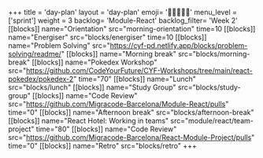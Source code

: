 +++
title = 'day-plan'
layout = 'day-plan'
emoji= '🧑🏽‍🤝‍🧑🏽'
menu_level = ['sprint']
weight = 3
backlog= 'Module-React'
backlog_filter= 'Week 2'
[[blocks]]
name="Orientation"
src="morning-orientation"
time=10
[[blocks]]
name="Energiser"
src="blocks/energiser"
time=10
[[blocks]]
name="Problem Solving"
src="https://cyf-pd.netlify.app/blocks/problem-solving/readme/"
[[blocks]]
name="Morning break"
src="blocks/morning-break"
[[blocks]]
name="Pokedex Workshop"
src="https://github.com/CodeYourFuture/CYF-Workshops/tree/main/react-pokedex/pokedex-2"
time="70"
[[blocks]]
name="Lunch"
src="blocks/lunch"
[[blocks]]
name="Study Group"
src="blocks/study-group"
[[blocks]]
name="Code Review"
src="https://github.com/Migracode-Barcelona/Module-React/pulls"
time="0"
[[blocks]]
name="Afternoon break"
src="blocks/afternoon-break"
[[blocks]]
name="React Hotel: Working in teams"
src="module/react/team-project"
time="80"
[[blocks]]
name="Code Review"
src="https://github.com/Migracode-Barcelona/React-Module-Project/pulls"
time="0"
[[blocks]]
name="Retro"
src="blocks/retro"
+++
